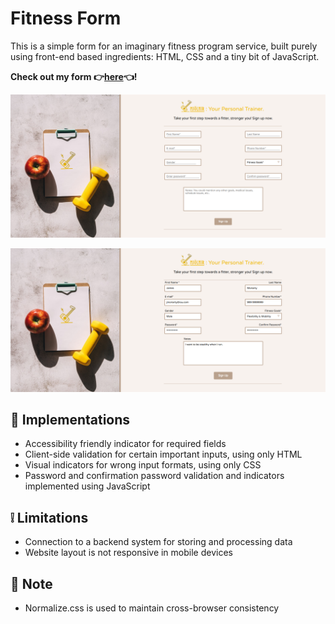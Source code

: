 # Fitness Form

This is a simple form for an imaginary fitness program service, built purely using front-end based ingredients: HTML, CSS and a tiny bit of JavaScript.

**Check out my form :point_right:[here](https://mell62.github.io/fitness-form):point_left:!**

![form-screenshot1](./images/screenshot.png)

![form-screenshot2](./images/screenshot2.png)

## :star2: Implementations

- Accessibility friendly indicator for required fields
- Client-side validation for certain important inputs, using only HTML
- Visual indicators for wrong input formats, using only CSS
- Password and confirmation password validation and indicators implemented using JavaScript

## :grey_exclamation: Limitations

- Connection to a backend system for storing and processing data
- Website layout is not responsive in mobile devices

## :page_with_curl: Note

- Normalize.css is used to maintain cross-browser consistency
